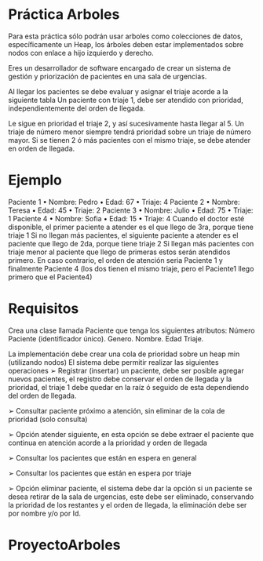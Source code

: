 # Práctica Arboles

Para esta práctica sólo podrán usar arboles como colecciones de datos,
específicamente un Heap, los árboles deben estar implementados sobre nodos
con enlace a hijo izquierdo y derecho.

Eres un desarrollador de software encargado de crear un sistema de gestión y
priorización de pacientes en una sala de urgencias.

Al llegar los pacientes se debe evaluar y asignar el triaje acorde a la siguiente tabla
Un paciente con triaje 1, debe ser atendido con prioridad, independientemente del
orden de llegada.

Le sigue en prioridad el triaje 2, y así sucesivamente hasta llegar al 5.
Un triaje de número menor siempre tendrá prioridad sobre un triaje de número mayor.
Si se tienen 2 ó más pacientes con el mismo triaje, se debe atender en orden de
llegada.

# Ejemplo

Paciente 1
• Nombre: Pedro
• Edad: 67
• Triaje: 4
Paciente 2
• Nombre: Teresa
• Edad: 45
• Triaje: 2
Paciente 3
• Nombre: Julio
• Edad: 75
• Triaje: 1
Paciente 4
• Nombre: Sofia
• Edad: 15
• Triaje: 4
Cuando el doctor esté disponible, el primer paciente a atender es el que llego de 3ra,
porque tiene triaje 1
Si no llegan más pacientes, el siguiente paciente a atender es el paciente que llego de
2da, porque tiene triaje 2
Si llegan más pacientes con triaje menor al paciente que llego de primeras estos serán
atendidos primero.
En caso contrario, el orden de atención seria Paciente 1 y finalmente Paciente 4 (los
dos tienen el mismo triaje, pero el Paciente1 llego primero que el Paciente4)

# Requisitos
Crea una clase llamada Paciente que tenga los siguientes atributos:
Número Paciente (identificador único).
Genero.
Nombre.
Edad
Triaje.

La implementación debe crear una cola de prioridad sobre un heap min (utilizando
nodos)
El sistema debe permitir realizar las siguientes operaciones
➢ Registrar (insertar) un paciente, debe ser posible agregar nuevos pacientes, el
registro debe conservar el orden de llegada y la prioridad, el triaje 1 debe quedar
en la raíz ó seguido de esta dependiendo del orden de llegada.

➢ Consultar paciente próximo a atención, sin eliminar de la cola de prioridad (solo
consulta)

➢ Opción atender siguiente, en esta opción se debe extraer el paciente que
continua en atención acorde a la prioridad y orden de llegada

➢ Consultar los pacientes que están en espera en general

➢ Consultar los pacientes que están en espera por triaje

➢ Opción eliminar paciente, el sistema debe dar la opción si un paciente se desea
retirar de la sala de urgencias, este debe ser eliminado, conservando la
prioridad de los restantes y el orden de llegada, la eliminación debe ser por
nombre y/o por Id.
# ProyectoArboles
